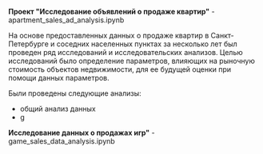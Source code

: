 **Проект "Исследование объявлений о продаже квартир"** - apartment_sales_ad_analysis.ipynb

На основе предоставленных данных о продаже квартир в Санкт-Петербурге и соседних населенных пунктах за несколько лет был проведен ряд исследований и исследовательских анализов. Целью исследований было определение параметров, влияющих на рыночную стоимость объектов недвижимости, для ее будущей оценки при помощи данных параметров.

Были проведены следующие анализы:

- общий анализ данных
- g

**Исследование данных о продажах игр"** - game_sales_data_analysis.ipynb


